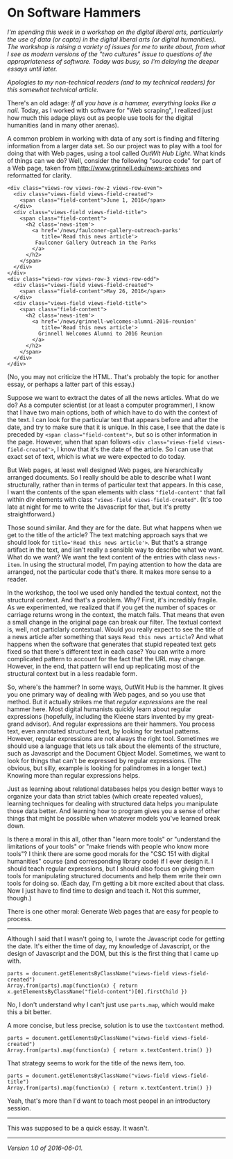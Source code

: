 On Software Hammers
===================

*I'm spending this week in a workshop on the digital liberal arts,
particularly the use of data (or capta) in the digital liberal arts
(or digital humanities).  The workshop is raising a variety of issues
for me to write about, from what I see as modern versions of the "two
cultures" issue to questions of the appropriateness of software.  Today
was busy, so I'm delaying the deeper essays until later.*

*Apologies to my non-technical readers (and to my technical readers) for
this somewhat technical article.*

There's an old adage: *If all you have is a hammer, everything looks like
a nail.*   Today, as I worked with software for "Web scraping", I realized
just how much this adage plays out as people use tools for the digital
humanities (and in many other arenas).

A common problem in working with data of any sort is finding and filtering
information from a larger data set.  So our project was to play with a
tool for doing that with Web pages, using a tool called *OutWit Hub
Light*.  What kinds of things can we do?  Well, consider the following
"source code" for part of a Web page, taken from
<http://www.grinnell.edu/news-archives> and reformatted for clarity.

    <div class="views-row views-row-2 views-row-even">
      <div class="views-field views-field-created">
        <span class="field-content">June 1, 2016</span>
      </div>
      <div class="views-field views-field-title">
        <span class="field-content">
          <h2 class='news-item'>
            <a href='/news/faulconer-gallery-outreach-parks'
               title='Read this news article'>
             Faulconer Gallery Outreach in the Parks
            </a>
          </h2>
        </span>
      </div>
    </div>
    <div class="views-row views-row-3 views-row-odd">
      <div class="views-field views-field-created">
        <span class="field-content">May 26, 2016</span>
      </div>
      <div class="views-field views-field-title">
        <span class="field-content">
          <h2 class='news-item'>
            <a href='/news/grinnell-welcomes-alumni-2016-reunion'
               title='Read this news article'>
              Grinnell Welcomes Alumni to 2016 Reunion
            </a>
          </h2>
        </span>
      </div>
    </div>

(No, you may not criticize the HTML.  That's probably the topic for another
essay, or perhaps a latter part of this essay.)

Suppose we want to extract the dates of all the news articles.  What do
we do?  As a computer scientist (or at least a computer programmer), I
know that I have two main options, both of which have to do with the
context of the text.  I can look for the particular text that appears
before and after the date, and try to make sure that it is unique.  In
this case, I see that the date is preceded by `<span class="field-content">`,
but so is other information in the page.  However, when that span follows
`<div class="views-field views-field-created">`, I know that it's the
date of the article.  So I can use that exact set of text, which is what
we were expected to do today.

But Web pages, at least well designed Web pages, are hierarchically
arranged documents.  So I really should be able to describe what I want
structurally, rather than in terms of particular text that appears.
In this case, I want the contents of the span elements with class
`"field-content"` that fall within div elements with class `"views-field
views-field-created"`.  (It's too late at night for me to write the
Javascript for that, but it's pretty straightforward.)

Those sound similar.  And they are for the date.  But what happens when we
get to the title of the article?  The text matching approach says that we
should look for `title='Read this news article'>`.  But that's a strange
artifact in the text, and isn't really a sensible way to describe what
we want.  What do we want?  We want the text content of the entries with
class `news-item`.  In using the structural model, I'm paying attention
to how the data are arranged, not the particular code that's there.
It makes more sense to a reader.

In the workshop, the tool we used only handled the textual context,
not the structural context.  And that's a problem.  Why?  First, it's
incredibly fragile.  As we experimented, we realized that if you get
the number of spaces or carriage returns wrong in the context, the
match fails.  That means that even a small change in the original page
can break our filter.  The textual context is, well, not particlarly
contextual.  Would you really expect to see the title of a news article
after something that says `Read this news article`?  And what happens
when the software that generates that stupid repeated text gets fixed
so that there's different text in each case?  You can write a more
complicated pattern to account for the fact that the URL may change.
However, in the end, that pattern will end up replicating most of the
structural context but in a less readable form.

So, where's the hammer?  In some ways, OutWit Hub is the hammer.
It gives you one primary way of dealing with Web pages, and so you use
that method.  But it actually strikes me that *regular expressions*
are the real hammer here.  Most digital humanists quickly learn about
regular expressions (hopefully, including the Kleene stars invented by
my great-grand advisor).  And regular expressions are their hammers.
You process text, even annotated structured text, by looking for textual
patterns.  However, regular expressions are not always the right tool.
Sometimes we should use a language that lets us talk about the elements
of the structure, such as Javascript and the Document Object Model.
Sometimes, we want to look for things that can't be expressed by regular
expressions.  (The obvious, but silly, example is looking for palindromes
in a longer text.)  Knowing more than regular expressions helps.

Just as learning about relational databases helps you design better ways
to organize your data than strict tables (which create repeated values),
learning techniques for dealing with structured data helps you manipulate
those data better.  And learning how to program gives you a sense of
other things that might be possible when whatever models you've learned
break down.

Is there a moral in this all, other than "learn more tools" or "understand
the limitations of your tools" or "make friends with people who know more
tools"?  I think there are some good morals for the "CSC 151 with digital
humanities" course (and corresponding library code) if I ever design it.
I should teach regular expressions, but I should also focus on giving them
tools for manipulating structured documents and help them write their
own tools for doing so.  (Each day, I'm getting a bit more excited
about that class.  Now I just have to find time to design and teach it.
Not this summer, though.)

There is one other moral: Generate Web pages that are easy for people to
process.

---

Although I said that I wasn't going to, I wrote the Javascript code
for getting the date.  It's either the time of day, my knowledge of
Javascript, or the design of Javascript and the DOM, but this is the
first thing that I came up with.

    parts = document.getElementsByClassName("views-field views-field-created")
    Array.from(parts).map(function(x) { return x.getElementsByClassName("field-content")[0].firstChild })

No, I don't understand why I can't just use `parts.map`, which would make this
a bit better.

A more concise, but less precise, solution is to use the `textContent`
method.

    parts = document.getElementsByClassName("views-field views-field-created")
    Array.from(parts).map(function(x) { return x.textContent.trim() })

That strategy seems to work for the title of the news item, too.

    parts = document.getElementsByClassName("views-field views-field-title")
    Array.from(parts).map(function(x) { return x.textContent.trim() })

Yeah, that's more than I'd want to teach most peopel in an introductory 
session.

---

This was supposed to be a quick essay.  It wasn't.

---

*Version 1.0 of 2016-06-01.*
